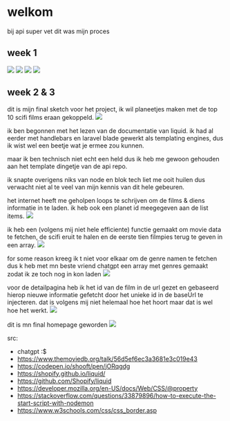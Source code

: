# welkom
bij api
super vet
dit was mijn proces

## week 1
![](process/sketch_1.jpg)
![](process/sketch_2.jpg)
![](process/sketch_3.jpg)
![](process/sketch_4.jpg)

## week 2 & 3
dit is mijn final sketch voor het project, ik wil planeetjes maken met de top 10 scifi films eraan gekoppeld.
![](process/sketch_final.jpg)

ik ben begonnen met het lezen van de documentatie van liquid. ik had al eerder met handlebars en laravel blade gewerkt als templating engines, dus ik wist wel een beetje wat je ermee zou kunnen.

maar ik ben technisch niet echt een held dus ik heb me gewoon gehouden aan het template dingetje van de api repo.

ik snapte overigens niks van node en blok tech liet me ooit huilen dus verwacht niet al te veel van mijn kennis van dit hele gebeuren.

het internet heeft me geholpen loops te schrijven om de films & diens informatie in te laden. ik heb ook een planet id meegegeven aan de list items.
![](process/code_1.png)

ik heb een (volgens mij niet hele efficiente) functie gemaakt om movie data te fetchen, de scifi eruit te halen en de eerste tien filmpies terug te geven in een array. 
![](process/code_2.png)

for some reason kreeg ik t niet voor elkaar om de genre namen te fetchen dus k heb met mn beste vriend chatgpt een array met genres gemaakt zodat ik ze toch nog in kon laden
![](process/code_3.png)

voor de detailpagina heb ik het id van de film in de url gezet en gebaseerd hierop nieuwe informatie gefetcht door het unieke id in de baseUrl te injecteren. dat is volgens mij niet helemaal hoe het hoort maar dat is wel hoe het werkt.
![](process/code_4.png)

dit is mn final homepage geworden 
![](process/project_final.png)



src:
- chatgpt :$
- https://www.themoviedb.org/talk/56d5ef6ec3a3681e3c019e43
- https://codepen.io/shooft/pen/jORqgdg
- https://shopify.github.io/liquid/
- https://github.com/Shopify/liquid
- https://developer.mozilla.org/en-US/docs/Web/CSS/@property
- https://stackoverflow.com/questions/33879896/how-to-execute-the-start-script-with-nodemon
- https://www.w3schools.com/css/css_border.asp
